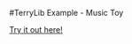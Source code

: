 #TerryLib Example - Music Toy

[Try it out here!](http://www.terrycavanaghgames.com/terrylib/examples/musictoy/)